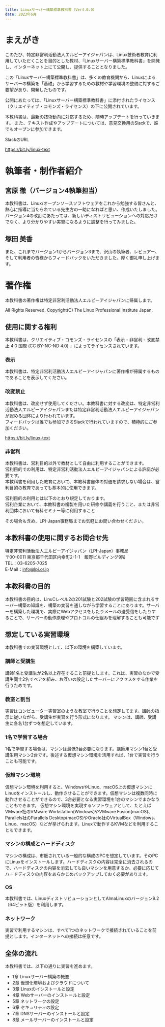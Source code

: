 ```yaml
---
title: Linuxサーバー構築標準教科書（Ver4.0.0）
date: 2023年6月
---
```


# まえがき
このたび、特定非営利活動法人エルピーアイジャパンは、Linux技術者教育に利用していただくことを目的とした教材、「Linuxサーバー構築標準教科書」を開発し、インターネット上にて公開し、提供することとなりました。

この「Linuxサーバー構築標準教科書」は、多くの教育機関から、Linuxによるサーバーの構築を「基礎」から学習するための教材や学習環境の整備に対するご要望があり、開発したものです。

公開にあたっては、「Linuxサーバー構築標準教科書」に添付されたライセンス（クリエイティブ・コモンズ・ライセンス）の下に公開されています。

本教科書は、最新の技術動向に対応するため、随時アップデートを行っていきます。
また、テキスト作成やアップデートについては、意見交換用のSlackで、誰でもオープンに参加できます。

SlackのURL

https://bit.ly/linux-text

# 執筆者・制作者紹介
## 宮原 徹（バージョン4執筆担当）
本教科書は、Linux/オープンソースソフトウェアをこれから勉強する皆さんと、熱心に指導に当たられている先生方の一助になればと思い、作成いたしました。バージョン4の改訂にあたっては、新しいディストリビューションへの対応だけでなく、より分かりやすい実習になるように調整を行ってみました。


## 塚田 美香

また、これまでバージョン1からバージョン3まで、沢山の執筆者、レビュアー、そして利用者の皆様からフィードバックをいただきました。厚く御礼申し上げます。

# 著作権
本教科書の著作権は特定非営利活動法人エルピーアイジャパンに帰属します。

All Rights Reserved. Copyright(C) The Linux Professional Institute Japan.

## 使用に関する権利
本教科書は、クリエイティブ・コモンズ・ライセンスの「表示 - 非営利 - 改変禁止 4.0 国際 (CC BY-NC-ND 4.0) 」によってライセンスされています。
### 表示
本教科書は、特定非営利活動法人エルピーアイジャパンに著作権が帰属するものであることを表示してください。

### 改変禁止
本教科書は、改変せず使用してください。本教科書に対する改変は、特定非営利活動法人エルピーアイジャパンまたは特定非営利活動法人エルピーアイジャパンが認める団体により行われています。  
フィードバックは誰でも参加できるSlackで行われていますので、積極的にご参加ください。

https://bit.ly/linux-text

### 非営利
本教科書は、営利目的以外で教材として自由に利用することができます。  
営利目的での利用は、特定非営利活動法人エルピーアイジャパンによる許諾が必要です。  
本教科書を利用した教育において、本教科書自体の対価を請求しない場合は、営利目的の教育であっても基本的に使用できます。  

営利目的の利用とは以下のとおり規定しております。  
営利企業において、本教科書の複製を用いた研修や講義を行うこと、または非営利団体において有料セミナー等に利用すること

その場合も含め、LPI-Japan事務局までお気軽にお問い合わせください。


## 本教科書の使用に関するお問合せ先
特定非営利活動法人エルピーアイジャパン（LPI-Japan）事務局  
〒00-0011 東京都千代田区内幸町2-1-1　飯野ビルディング9階  
TEL：03-6205-7025  
E-Mail：info@lpi.or.jp

## 本教科書の目的
本教科書の目的は、LinuCレベル2の201試験と202試験の学習範囲に含まれるサーバー構築の知識を、構築の実習を通しながら学習することにあります。サーバーを構築した環境で、実際にWebアクセスをしたりメールの送受信をしたりすることで、サーバーの動作原理やプロトコルの仕組みを理解することも可能です

## 想定している実習環境
本教科書での実習環境として、以下の環境を構築しています。

### 講師と受講生
講師1名と受講生が2名以上存在すること前提とします。これは、実習のなかで受講生同士2名でペアを組み、お互いの設定したサーバーにアクセスをする作業を行うためです。

### 教室と割当
実習はコンピューター実習室のような教室で行うことを想定してます。講師の指示に従いながら、受講生が実習を行う形式になります。
マシンは、講師、受講生に各名1台ずつを想定しています。

### 1名で学習する場合
1名で学習する場合は、マシンは最低3台必要になります。講師用マシン1台と受講生用マシン2台です。後述する仮想マシン環境を活用すれば、1台で実習を行うことも可能です。

### 仮想マシン環境
仮想マシン環境を利用すると、WindowsやLinux、macOS上の仮想マシンにLinuxをインストールし、動作させることができます。仮想マシンは複数同時に動作させることができるので、3台必要となる実習環境を1台のマシンでまかなうこともできます。
仮想マシン環境を実現するソフトウェアとして、たとえばVMware社のVMware Workstation(Windows)やVMware Fusion(macOS)、Parallels社のParallels Desktop(macOS)やOracle社のVirtualBox（Windows、Linux、macOS）などが挙げられます。Linuxで動作するKVMなどを利用することもできます。

### マシンの構成とハードディスク
マシンの構成は、市販されている一般的な構成のPCを想定しています。そのPCにLinuxをインストールします。ハードディスクの内容は完全に消去されるので、ハードディスクの内容を消去しても良いマシンを用意するか、必要に応じてハードディスクの内容をあらかじめバックアップしておく必要があります。

### OS
本教科書では、LinuxディストリビューションとしてAlmaLinuxのバージョン9.2（64ビット版）を利用します。

### ネットワーク
実習で利用するマシンは、すべて1つのネットワークで接続されていることを前提とします。インターネットへの接続は任意です。

## 全体の流れ
本教科書では、以下の通りに実習を進めます。

- 1章 Linuxサーバー構築の概要
- 2章 仮想化環境およびクラウドについて
- 3章 Linuxのインストールと設定
- 4章 Webサーバーのインストールと設定
- 5章 ネットワークの設定
- 6章 セキュリティの設定
- 7章 DNSサーバーのインストールと設定
- 8章 メールサーバーのインストールと設定